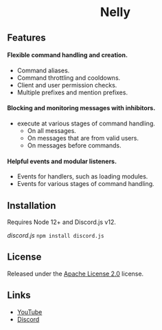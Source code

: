 <h1 align="center">
  <br>
  Nelly
  <br>
</h1>

## Features

#### Flexible command handling and creation.

  - Command aliases.
  - Command throttling and cooldowns.
  - Client and user permission checks.
  - Multiple prefixes and mention prefixes.

#### Blocking and monitoring messages with inhibitors.

  - execute at various stages of command handling.
    - On all messages.
    - On messages that are from valid users.
    - On messages before commands.

#### Helpful events and modular listeners.

  - Events for handlers, such as loading modules.
  - Events for various stages of command handling.

## Installation

Requires Node 12+ and Discord.js v12.  

*discord.js*
`npm install discord.js`

## License 

Released under the [Apache License 2.0](https://github.com/Hozwe/Nelly/blob/main/LICENSE) license.

## Links

- [YouTube](https://www.youtube.com/channel/UCoeP9FXbTZ6h-szYe12hFJw) 
- [Discord](https://discord.gg/qrJU8amZFz)  
